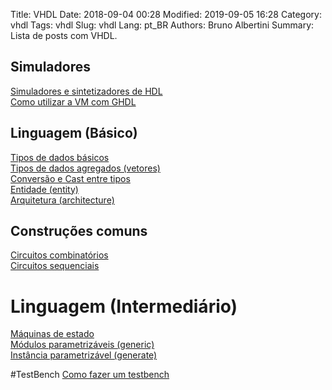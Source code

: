 Title: VHDL
Date: 2018-09-04 00:28
Modified: 2019-09-05 16:28
Category: vhdl
Tags: vhdl
Slug: vhdl
Lang: pt_BR
Authors: Bruno Albertini
Summary: Lista de posts com VHDL.


## Simuladores
[Simuladores e sintetizadores de HDL]({filename}../vhdl/o_simulators_pt.md)  
[Como utilizar a VM com GHDL]({filename}../vhdl/o_vmghdl_pt.md)  

## Linguagem (Básico)
[Tipos de dados básicos]({filename}../vhdl/l_datatypes_pt.md)  
[Tipos de dados agregados (vetores)]({filename}../vhdl/l_array_aggregates_pt.md)  
[Conversão e Cast entre tipos]({filename}../vhdl/l_conversion_pt.md)  
[Entidade (entity)]({filename}../vhdl/l_entity_pt.md)  
[Arquitetura (architecture)]({filename}../vhdl/l_architecture_pt.md)  

## Construções comuns
[Circuitos combinatórios]({filename}../vhdl/g_combinatory_pt.md)  
[Circuitos sequenciais]({filename}../vhdl/g_sequential_pt.md)  


# Linguagem (Intermediário)
[Máquinas de estado]({filename}../vhdl/g_fsm_pt.md)  
[Módulos parametrizáveis (generic)]({filename}../vhdl/l_generic_pt.md)  
[Instância parametrizável (generate)]({filename}../vhdl/l_generate_pt.md)  




#TestBench
[Como fazer um testbench]({filename}../vhdl/g_testbench_pt.md)  
